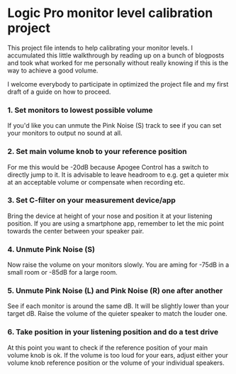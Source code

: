 
# Logic Pro monitor level calibration project

This project file intends to help calibrating your monitor levels. I accumulated this little walkthrough by reading up on a bunch of blogposts and took what worked for me personally without really knowing if this is the way to achieve a good volume.

I welcome everybody to participate in optimized the project file and my first draft of a guide on how to proceed.

### 1. Set monitors to lowest possible volume
If you'd like you can unmute the Pink Noise (S) track to see if you can set your monitors to output no sound at all.

### 2. Set main volume knob to your reference position
For me this would be -20dB because Apogee Control has a switch to directly jump to it. It is advisable to leave headroom to e.g. get a quieter mix at an acceptable volume or compensate when recording etc.

### 3. Set C-filter on your measurement device/app
Bring the device at height of your nose and position it at your listening position. If you are using a smartphone app, remember to let the mic point towards the center between your speaker pair.

### 4. Unmute Pink Noise (S)
Now raise the volume on your monitors slowly. You are aming for -75dB in a small room or -85dB for a large room.

### 5. Unmute Pink Noise (L) and Pink Noise (R) one after another
See if each monitor is around the same dB. It will be slightly lower than your target dB. Raise the volume of the quieter speaker to match the louder one.

### 6. Take position in your listening position and do a test drive
At this point you want to check if the reference position of your main volume knob is ok. If the volume is too loud for your ears, adjust either your volume knob reference position or the volume of your individual speakers.
